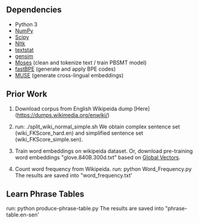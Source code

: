 
## Dependencies

* Python 3
* [NumPy](http://www.numpy.org/)
* [Scipy](https://www.scipy.org/)
* [Nltk](http://www.nltk.org/)
* [textstat](https://pypi.org/project/textstat/)
* [gensim](https://pypi.org/project/gensim/)
* [Moses](http://www.statmt.org/moses/) (clean and tokenize text / train PBSMT model)
* [fastBPE](https://github.com/glample/fastBPE) (generate and apply BPE codes)
* [MUSE](https://github.com/facebookresearch/MUSE) (generate cross-lingual embeddings)


## Prior Work

1. Download corpus from English Wikipeida dump [Here] (https://dumps.wikimedia.org/enwiki/)

2. run: ./split_wiki_normal_simple.sh
   We obtain complex sentence set (wiki_FKScore_hard.en) and simplified sentence set (wiki_FKScore_simple.sen).
   
3. Train word embeddings on wikipeida dataset. Or, download pre-training word embeddings "glove.840B.300d.txt" based on [Global Vectors](https://nlp.stanford.edu/projects/glove/).

4. Count word frequency from Wikipeida. 
   run: python Word_Frequency.py
   The results are saved into "word_frequency.txt'
   

## Learn Phrase Tables
  run: python produce-phrase-table.py
  The results are saved into "phrase-table.en-sen'




